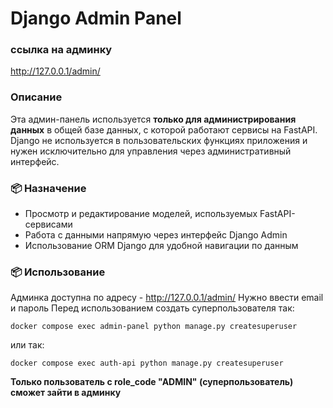 # Django Admin Panel

### ссылка на админку
http://127.0.0.1/admin/

### Описание
Эта админ-панель используется **только для администрирования данных** в общей базе данных, с которой работают сервисы на FastAPI. Django не используется в пользовательских функциях приложения и нужен исключительно для управления через административный интерфейс.

### 📦 Назначение

- Просмотр и редактирование моделей, используемых FastAPI-сервисами
- Работа с данными напрямую через интерфейс Django Admin
- Использование ORM Django для удобной навигации по данным

### 📦 Использование
Админка доступна по адресу - http://127.0.0.1/admin/
Нужно ввести email и пароль
Перед использованием создать суперпользователя
так:
```
docker compose exec admin-panel python manage.py createsuperuser
```
или так:
```
docker compose exec auth-api python manage.py createsuperuser
```
**Только пользователь с role_code "ADMIN" (суперпользователь) сможет зайти в админку**
